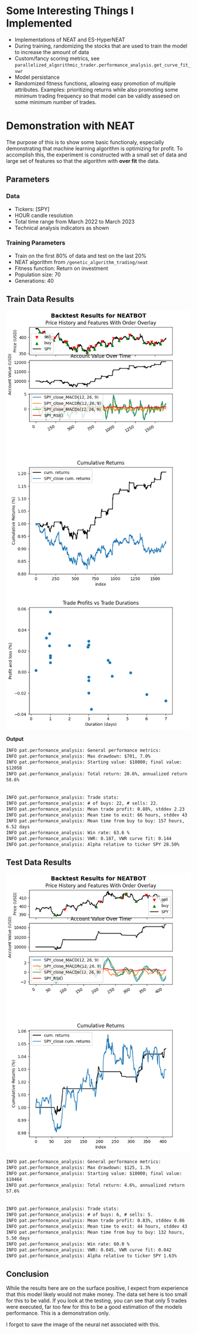 # Some Interesting Things I Implemented
- Implementations of NEAT and ES-HyperNEAT
- During training, randomizing the stocks that are used to train the model to increase the amount of data
- Custom/fancy scoring metrics, see `parallelized_algorithmic_trader.performance_analysis.get_curve_fit_vwr`
- Model persistance
- Randomized fitness functions, allowing easy promotion of multiple attributes. Examples: prioritizing returns while also promoting some minimum trading frequency so that model can be validly assesed on some minimum number of trades.

# Demonstration with NEAT
The purpose of this is to show some basic functionaly, especially demonstrating that machine learning algorithm is optimizing for profit. To accomplish this, the experiment is constructed with a small set of data and large set of features so that the algorithm with **over fit** the data. 

## Parameters
### Data
- Tickers: [SPY]
- HOUR candle resolution
- Total time range from March 2022 to March 2023
- Technical analysis indicators as shown
### Training Parameters
- Train on the first 80% of data and test on the last 20%
- NEAT algorithm from `/genetic_algorithm_trading/neat`
- Fitness function: Return on investment
- Population size: 70
- Generations: 40

## Train Data Results
![backtest train](./demonstration/backtest_results_train_data.png)
![returns train](./demonstration/cumulative_returns_train_data.png)
![profit vs duration](./demonstration/trade_profit_vs_duration_train_data.png)

**Output**
```
INFO pat.performance_analysis: General performance metrics:
INFO pat.performance_analysis: Max drawdown: $701, 7.0%
INFO pat.performance_analysis: Starting value: $10000; final value: $12058
INFO pat.performance_analysis: Total return: 20.6%, annualized return 58.6%


INFO pat.performance_analysis: Trade stats:
INFO pat.performance_analysis: # of buys: 22, # sells: 22.
INFO pat.performance_analysis: Mean trade profit: 0.88%, stddev 2.23
INFO pat.performance_analysis: Mean time to exit: 66 hours, stddev 43
INFO pat.performance_analysis: Mean time from buy to buy: 157 hours, 6.52 days
INFO pat.performance_analysis: Win rate: 63.6 %
INFO pat.performance_analysis: VWR: 0.187, VWR curve fit: 0.144
INFO pat.performance_analysis: Alpha relative to ticker SPY 28.50%
```

## Test Data Results
![backtest test](./demonstration/backtest_results_test_data.png)
![returns test](./demonstration/cumulative_returns_test_data.png)

```
INFO pat.performance_analysis: General performance metrics:
INFO pat.performance_analysis: Max drawdown: $125, 1.3%
INFO pat.performance_analysis: Starting value: $10000; final value: $10464
INFO pat.performance_analysis: Total return: 4.6%, annualized return 57.6%


INFO pat.performance_analysis: Trade stats:
INFO pat.performance_analysis: # of buys: 6, # sells: 5.
INFO pat.performance_analysis: Mean trade profit: 0.83%, stddev 0.86
INFO pat.performance_analysis: Mean time to exit: 44 hours, stddev 43
INFO pat.performance_analysis: Mean time from buy to buy: 132 hours, 5.50 days
INFO pat.performance_analysis: Win rate: 60.0 %
INFO pat.performance_analysis: VWR: 0.045, VWR curve fit: 0.042
INFO pat.performance_analysis: Alpha relative to ticker SPY 1.63%
```
## Conclusion
While the results here are on the surface positive, I expect from experience that this model likely would not make money. The data set here is too small for this to be valid. If you look at the testing, you can see that only 5 trades were executed, far too few for this to be a good estimation of the models performance. This is a demonstration only.

I forgot to save the image of the neural net associated with this.